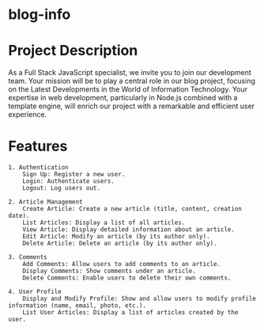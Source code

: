 # blog-info
# Project Description
As a Full Stack JavaScript specialist, we invite you to join our development team. Your mission will be to play a central role in our blog project, focusing on the Latest Developments in the World of Information Technology. Your expertise in web development, particularly in Node.js combined with a template engine, will enrich our project with a remarkable and efficient user experience.

# Features

    1. Authentication
        Sign Up: Register a new user.
        Login: Authenticate users.
        Logout: Log users out.

    2. Article Management
        Create Article: Create a new article (title, content, creation date).
        List Articles: Display a list of all articles.
        View Article: Display detailed information about an article.
        Edit Article: Modify an article (by its author only).
        Delete Article: Delete an article (by its author only).

    3. Comments
        Add Comments: Allow users to add comments to an article.
        Display Comments: Show comments under an article.
        Delete Comments: Enable users to delete their own comments.
        
    4. User Profile
        Display and Modify Profile: Show and allow users to modify profile information (name, email, photo, etc.).
        List User Articles: Display a list of articles created by the user.